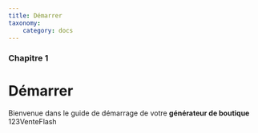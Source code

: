 ```yaml
---
title: Démarrer
taxonomy:
    category: docs
---
```


### Chapitre 1

# Démarrer

Bienvenue dans le guide de démarrage de votre **générateur de boutique** 123VenteFlash